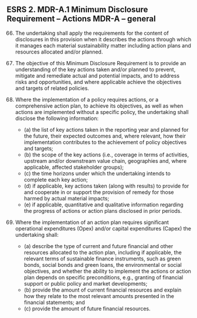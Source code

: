 ## ESRS 2. MDR-A.1 Minimum Disclosure Requirement – Actions MDR-A – general

66. The undertaking shall apply the requirements for the content of disclosures in this provision when it describes the actions through which it manages each material sustainability matter including action plans and resources allocated and/or planned. 

67. The objective of this Minimum Disclosure Requirement is to provide an understanding of the key actions taken and/or planned to prevent, mitigate and remediate actual and potential impacts, and to address risks and opportunities, and where applicable achieve the objectives and targets of related policies. 

68. Where the implementation of a policy requires actions, or a comprehensive action plan, to achieve its objectives, as well as when actions are implemented without a specific policy, the undertaking shall disclose the following information: 

	- (a) the list of key actions taken in the reporting year and planned for the future, their expected outcomes and, where relevant, how their implementation contributes to the achievement of policy objectives and targets; 
	- (b) the scope of the key actions (i.e., coverage in terms of activities, upstream and/or downstream value chain, geographies and, where applicable, affected stakeholder groups); 
	- (c) the time horizons under which the undertaking intends to complete each key action; 
	- (d) if applicable, key actions taken (along with results) to provide for and cooperate in or support the provision of remedy for those harmed by actual material impacts; 
	- (e) if applicable, quantitative and qualitative information regarding the progress of actions or action plans disclosed in prior periods. 

69. Where the implementation of an action plan requires significant operational expenditures (Opex) and/or capital expenditures (Capex) the undertaking shall: 

	- (a) describe the type of current and future financial and other resources allocated to the action plan, including if applicable, the relevant terms of sustainable finance instruments, such as green bonds, social bonds and green loans, the environmental or social objectives, and whether the ability to implement the actions or action plan depends on specific preconditions, e.g., granting of financial support or public policy and market developments; 
	- (b) provide the amount of current financial resources and explain how they relate to the most relevant amounts presented in the financial statements; and
	- (c) provide the amount of future financial resources. 
